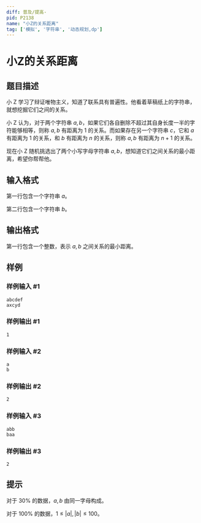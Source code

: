 ```yaml
---
diff: 普及/提高-
pid: P2138
name: "小Z的关系距离"
tag: ['模拟', '字符串', '动态规划,dp']
---
```

# 小Z的关系距离
## 题目描述

小 Z 学习了辩证唯物主义，知道了联系具有普遍性。他看着草稿纸上的字符串，就想挖掘它们之间的关系。

小 Z 认为，对于两个字符串 $a,b$，如果它们各自删除不超过其自身长度一半的字符能够相等，则称 $a,b$ 有距离为 $1$ 的关系。而如果存在另一个字符串 $c$，它和 $a$ 有距离为 $1$ 的关系，和 $b$ 有距离为 $n$ 的关系，则称 $a,b$ 有距离为 $n + 1$ 的关系。

现在小 Z 随机挑选出了两个小写字母字符串 $a,b$，想知道它们之间关系的最小距离，希望你帮帮他。
## 输入格式

第一行包含一个字符串 $a$。

第二行包含一个字符串 $b$。
## 输出格式

第一行包含一个整数，表示 $a,b$ 之间关系的最小距离。

## 样例

### 样例输入 #1
```
abcdef
axcyd
```
### 样例输出 #1
```
1
```
### 样例输入 #2
```
a
b
```
### 样例输出 #2
```
2
```
### 样例输入 #3
```
abb
baa
```
### 样例输出 #3
```
2
```
## 提示

对于 $30\%$ 的数据，$a,b$ 由同一字母构成。

对于 $100\%$ 的数据，$1 \leq |a|,|b| \leq 100$。
